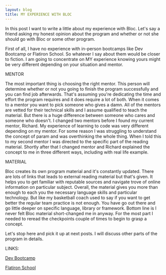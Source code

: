 ```yaml
---
layout: blog
title: MY EXPERIENCE WITH BLOC
---
```

In this post I want to write a little about my experience with Bloc. Let's say 
a friend asking my honest opinion about the program and whether or not she should 
go with Bloc or some other program. 

First of all, I have no experience with in-person bootcamps like Dev Bootcamp 
or Flatiron School. So whatever I say about them would be closer to fiction. 
I am going to concentrate on MY experience knowing yours might be very different 
depending on your situation and mentor. 

MENTOR 

The most important thing is choosing the right mentor. This person will 
determine whether or not you going to finish the program successfully 
and you can find job afterwards. That's assuming you're dedicating the 
time and effort the program requires and it does require a lot of both. 
When it comes to a mentor you want to pick someone who gives a damn. 
All of the mentors are vetted for their technical skills and I assume 
qualified to teach the material. But there is a huge difference between 
someone who cares and someone who doesn't. I changed two mentors before I 
found my current mentor, Richard. My experience of learning to code was very 
different depending on my mentor. For some reason I was struggling to understand 
the concept of param and was overthinking the whole thing. When I told this 
to my second mentor I was directed to the specific part of the reading material. 
Shortly after that I changed mentor and Richard explained the concept to me in 
three different ways, including with real life example. 

MATERIAL 

Bloc creates its own program material and it's constantly updated. 
There are lots of links that leads to external reading material 
but that's given. It helps you to get familiar with reputable 
sources and navigate trove of online information on particular 
subject. Overall, the material gives you more than enough to 
each you the necessary language skills and particular technology. 
But like my basketball coach used to say if you want to get better 
the regular team practice is not enough. You have go out there and 
go little deeper on specific language, library or framework. Bottom 
line is I never felt Bloc material short-changed me in anyway. For 
the most part I needed to reread the checkpoints couple of times to 
begin to grasp a concept. 

Let's stop here and pick it up at next posts. I will discuss other 
parts of the program in details.


LINKS:

<a href="https://devbootcamp.com/" target="_blank">Dev Bootcamp</a>

<a href="https://flatironschool.com/" target="_blank">Flatiron School</a>